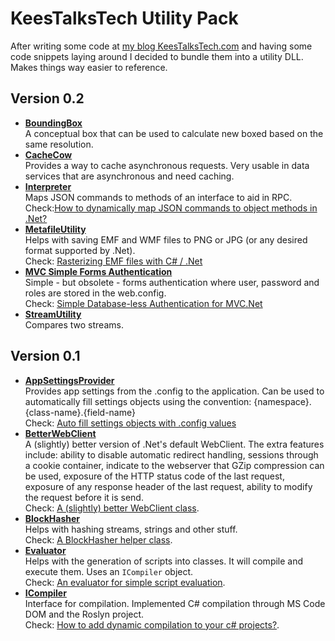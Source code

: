 # KeesTalksTech Utility Pack

After writing some code at [my blog KeesTalksTech.com][3] and having some code snippets laying around I decided to bundle them into a utility DLL. Makes things way easier to reference.

## Version 0.2
- **[BoundingBox][15]**<br/>A conceptual box that can be used to calculate new boxed based on the same resolution.
- **[CacheCow][6]**<br/>Provides a way to cache asynchronous requests. Very usable in data services that are asynchronous and need caching.
- **[Interpreter][19]**<br/>Maps JSON commands to methods of an interface to aid in RPC.<br/>Check:[How to dynamically map JSON commands to object methods in .Net?][20]
- **[MetafileUtility][13]**<br/>Helps with saving EMF and WMF files to PNG or JPG (or any desired format supported by .Net).<br/>Check: [Rasterizing EMF files with C# / .Net][16]
- **[MVC Simple Forms Authentication][17]**<br/>Simple - but obsolete - forms authentication where user, password and roles are stored in the web.config.<br/>Check: [Simple Database-less Authentication for MVC.Net][18]
- **[StreamUtility][14]**<br/>Compares two streams.

## Version 0.1

- **[AppSettingsProvider][12]**<br/>Provides app settings from the .config to the application. Can be used to automatically fill settings objects using the convention: {namespace}.{class-name}.{field-name} <br/>Check: [Auto fill settings objects with .config values][4]
- **[BetterWebClient][11]**<br/> A (slightly) better version of .Net's default WebClient. The extra features include: ability to disable automatic redirect handling, sessions through a cookie container, indicate to the webserver that GZip compression can be used, exposure of the HTTP status code of the last request, exposure of any response header of the last request, ability to modify the request before it is send. <br/> Check: [A (slightly) better WebClient class][5].
- **[BlockHasher][7]**<br/>Helps with hashing streams, strings and other stuff.<br/>Check: [A BlockHasher helper class][8].
- **[Evaluator][9]**<br/>Helps with the generation of scripts into classes. It will compile and execute them. Uses an `ICompiler` object. <br/> Check: [An evaluator for simple script evaluation][2].
- **[ICompiler][10]**<br/>Interface for compilation. Implemented C# compilation through MS Code DOM and the Roslyn project.<br/> Check: [How to add dynamic compilation to your c# projects?][1].

[1]:https://keestalkstech.com/2016/05/how-to-add-dynamic-compilation-to-your-projects/
[2]:https://keestalkstech.com/2016/05/an-evaluator-for-simple-script-evaluation/
[3]:https://keestalkstech.com
[4]:https://keestalkstech.com/2016/03/auto-fill-settings-objects-with-config-values/
[5]:https://keestalkstech.com/2014/03/a-slightly-better-webclient-class/
[6]:KeesTalksTech-Utility-Pack/blob/master/KeesTalksTech-Utility-Pack/KeesTalksTech.Utilities/Caching/CacheCow.cs
[7]:KeesTalksTech-Utility-Pack/KeesTalksTech.Utilities/Hashing/BlockHasher.cs
[8]:https://keestalkstech.com/2016/05/a-block-hasher-helper-class/
[9]:KeesTalksTech-Utility-Pack/KeesTalksTech.Utilities/Evaluation/Evaluator.cs
[10]:KeesTalksTech-Utility-Pack/KeesTalksTech.Utilities/Compilation
[11]:KeesTalksTech-Utility-Pack/KeesTalksTech.Utilities/Net/BetterWebClient.cs
[12]:KeesTalksTech-Utility-Pack/KeesTalksTech.Utilities/Settings/AppSettingsProvider.cs
[13]:KeesTalksTech-Utility-Pack/KeesTalksTech.Utilities/Graphics/MetafileUtility.cs
[14]:KeesTalksTech-Utility-Pack/KeesTalksTech.Utilities/IO/StreamUtility.cs
[15]:KeesTalksTech-Utility-Pack/KeesTalksTech.Utilities/Graphics/BoundingBox.cs
[16]:https://keestalkstech.com/2016/06/rasterizing-emf-files-with-net-c/
[17]:KeesTalksTech-Utility-Pack/KeesTalksTech.UtilityPack.Web/Mvc/Logon/LogonController.cs
[18]:https://keestalkstech.com/2016/06/simple-database-less-authentication-for-mvc-net/
[19]:KeesTalksTech-Utility-Pack/KeesTalksTech.Utilities.Rpc/Interpretation.cs
[20]:https://keestalkstech.com/2016/08/dynamically-map-json-commands-object-methods-net/
